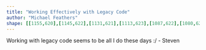 ```yaml
---
title: "Working Effectively with Legacy Code"
author: "Michael Feathers"
shape: [[1155,620],[1145,622],[1131,621],[1113,623],[1087,622],[1080,624],[1076,628],[1075,653],[1077,685],[1079,693],[1076,722],[1076,759],[1082,871],[1085,899],[1085,933],[1092,1087],[1093,1142],[1098,1228],[1100,1343],[1106,1474],[1110,1638],[1113,1683],[1113,1720],[1118,1773],[1118,1813],[1123,1825],[1128,1827],[1171,1827],[1175,1829],[1181,1829],[1184,1827],[1218,1828],[1227,1826],[1241,1826],[1250,1817],[1248,1807],[1250,1775],[1246,1693],[1243,1676],[1241,1649],[1238,1631],[1233,1614],[1233,1597],[1229,1579],[1230,1544],[1229,1506],[1227,1498],[1228,1464],[1225,1396],[1226,1383],[1224,1357],[1225,1339],[1223,1314],[1223,1173],[1221,1151],[1222,1136],[1220,1109],[1221,1089],[1219,1072],[1219,1033],[1217,1025],[1217,916],[1215,905],[1215,866],[1213,858],[1213,790],[1211,782],[1211,734],[1213,728],[1213,704],[1207,694],[1210,689],[1212,680],[1213,662],[1211,655],[1211,647],[1213,634],[1210,626],[1200,621],[1161,620]]
---
```


Working with legacy code seems to be all I do these days :/ - Steven

